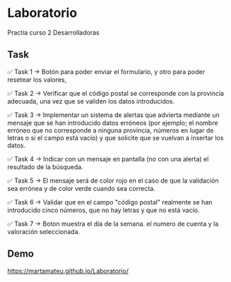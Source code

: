 # Laboratorio

Practia curso 2 Desarrolladoras

## Task 



✅ Task 1 →  Botón para poder enviar el formulario, y otro para poder resetear los valores, 

✅ Task 2 → Verificar que el código postal se corresponde con la provincia adecuada, una vez que se validen los datos introducidos.

✅ Task 3 → Implementar un sistema de alertas que advierta mediante un mensaje que se han introducido datos erróneos (por ejemplo; el nombre erróneo que no corresponde a ninguna provincia, números en lugar de letras o si el campo está vacío) y que solicite que se vuelvan a insertar los datos.

✅ Task 4 → Indicar con un mensaje en pantalla (no con una alerta) el resultado de la búsqueda.

✅ Task 5 → El mensaje será de color rojo en el caso de que la validación sea errónea y de color verde cuando sea correcta.

✅ Task 6 → Validar que en el campo "código postal" realmente se han introducido cinco números, que no hay letras y que no está vacío.

✅ Task 7 → Boton muestra el día de la semana. el numero de cuenta y la valoración seleccionada. 



## Demo

https://martamateu.github.io/Laboratorio/
